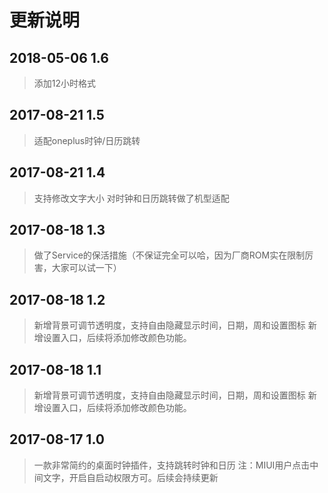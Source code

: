 # 更新说明

## 2018-05-06 1.6

> 添加12小时格式

## 2017-08-21 1.5

> 适配oneplus时钟/日历跳转


## 2017-08-21 1.4

> 支持修改文字大小
> 对时钟和日历跳转做了机型适配

## 2017-08-18 1.3

> 做了Service的保活措施（不保证完全可以哈，因为厂商ROM实在限制厉害，大家可以试一下）

## 2017-08-18 1.2

> 新增背景可调节透明度，支持自由隐藏显示时间，日期，周和设置图标
> 新增设置入口，后续将添加修改颜色功能。

## 2017-08-18 1.1

> 新增背景可调节透明度，支持自由隐藏显示时间，日期，周和设置图标
> 新增设置入口，后续将添加修改颜色功能。

## 2017-08-17 1.0

> 一款非常简约的桌面时钟插件，支持跳转时钟和日历
> 注：MIUI用户点击中间文字，开启自启动权限方可。后续会持续更新